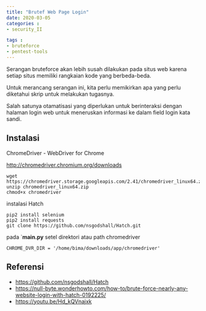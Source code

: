 ```yaml
---
title: "Brutef Web Page Login"
date: 2020-03-05
categories : 
- security_II

tags : 
- bruteforce
- pentest-tools
---
```


Serangan bruteforce akan lebih susah dilakukan pada situs web karena setiap situs memiliki rangkaian kode yang berbeda-beda. 

Untuk merancang serangan ini, kita perlu memikirkan apa yang perlu diketahui skrip untuk melakukan tugasnya. 

Salah satunya otamatisasi yang diperlukan untuk berinteraksi dengan halaman login web untuk meneruskan informasi ke dalam field login kata sandi.

## Instalasi

ChromeDriver - WebDriver for Chrome

http://chromedriver.chromium.org/downloads

    wget https://chromedriver.storage.googleapis.com/2.41/chromedriver_linux64.zip
    unzip chromedriver_linux64.zip
    chmod+x chromedriver

instalasi Hatch

    pip2 install selenium
    pip2 install requests
    git clone https://github.com/nsgodshall/Hatch.git

pada `**main.py** setel direktori atau path chromedriver

    CHROME_DVR_DIR = '/home/bima/downloads/app/chromedriver'

## Referensi
* https://github.com/nsgodshall/Hatch
* https://null-byte.wonderhowto.com/how-to/brute-force-nearly-any-website-login-with-hatch-0192225/
* https://youtu.be/Hd_kQVnajxk